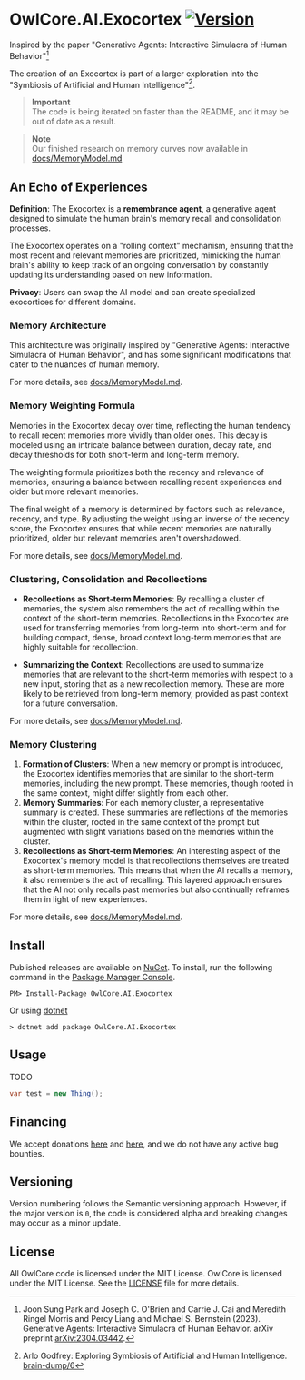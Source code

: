 # OwlCore.AI.Exocortex [![Version](https://img.shields.io/nuget/v/OwlCore.AI.Exocortex.svg)](https://www.nuget.org/packages/OwlCore.AI.Exocortex)

Inspired by the paper "Generative Agents: Interactive Simulacra of Human Behavior"[^1]

The creation of an Exocortex is part of a larger exploration into the "Symbiosis of Artificial and Human Intelligence"[^3].

> **Important**  
> The code is being iterated on faster than the README, and it may be out of date as a result.

> **Note**  
> Our finished research on memory curves now available in [docs/MemoryModel.md](https://github.com/Arlodotexe/OwlCore.AI.Exocortex/blob/main/docs/MemoryModel.md)

## **An Echo of Experiences**
**Definition**: The Exocortex is a **remembrance agent**, a generative agent designed to simulate the human brain's memory recall and consolidation processes.

The Exocortex operates on a "rolling context" mechanism, ensuring that the most recent and relevant memories are prioritized, mimicking the human brain's ability to keep track of an ongoing conversation by constantly updating its understanding based on new information.

**Privacy**: Users can swap the AI model and can create specialized exocortices for different domains.

### Memory Architecture
This architecture was originally inspired by "Generative Agents: Interactive Simulacra of Human Behavior", and has some significant modifications that cater to the nuances of human memory. 

For more details, see [docs/MemoryModel.md](https://github.com/Arlodotexe/OwlCore.AI.Exocortex/blob/main/docs/MemoryModel.md).

### Memory Weighting Formula

Memories in the Exocortex decay over time, reflecting the human tendency to recall recent memories more vividly than older ones. This decay is modeled using an intricate balance between duration, decay rate, and decay thresholds for both short-term and long-term memory.

The weighting formula prioritizes both the recency and relevance of memories, ensuring a balance between recalling recent experiences and older but more relevant memories.

The final weight of a memory is determined by factors such as relevance, recency, and type. By adjusting the weight using an inverse of the recency score, the Exocortex ensures that while recent memories are naturally prioritized, older but relevant memories aren't overshadowed.

For more details, see [docs/MemoryModel.md](https://github.com/Arlodotexe/OwlCore.AI.Exocortex/blob/main/docs/MemoryModel.md).

### Clustering, Consolidation and Recollections

- **Recollections as Short-term Memories**: By recalling a cluster of memories, the system also remembers the act of recalling within the context of the short-term memories. Recollections in the Exocortex are used for transferring memories from long-term into short-term and for building compact, dense, broad context long-term memories that are highly suitable for recollection.
  
- **Summarizing the Context**: Recollections are used to summarize memories that are relevant to the short-term memories with respect to a new input, storing that as a new recollection memory. These are more likely to be retrieved from long-term memory, provided as past context for a future conversation.

For more details, see [docs/MemoryModel.md](https://github.com/Arlodotexe/OwlCore.AI.Exocortex/blob/main/docs/MemoryModel.md).

### Memory Clustering

1. **Formation of Clusters**: When a new memory or prompt is introduced, the Exocortex identifies memories that are similar to the short-term memories, including the new prompt. These memories, though rooted in the same context, might differ slightly from each other.
2. **Memory Summaries**: For each memory cluster, a representative summary is created. These summaries are reflections of the memories within the cluster, rooted in the same context of the prompt but augmented with slight variations based on the memories within the cluster.
3. **Recollections as Short-term Memories**: An interesting aspect of the Exocortex's memory model is that recollections themselves are treated as short-term memories. This means that when the AI recalls a memory, it also remembers the act of recalling. This layered approach ensures that the AI not only recalls past memories but also continually reframes them in light of new experiences. 

For more details, see [docs/MemoryModel.md](https://github.com/Arlodotexe/OwlCore.AI.Exocortex/blob/main/docs/MemoryModel.md).

## Install

Published releases are available on [NuGet](https://www.nuget.org/packages/OwlCore.AI.Exocortex). To install, run the following command in the [Package Manager Console](https://docs.nuget.org/docs/start-here/using-the-package-manager-console).

    PM> Install-Package OwlCore.AI.Exocortex
    
Or using [dotnet](https://docs.microsoft.com/en-us/dotnet/core/tools/dotnet)

    > dotnet add package OwlCore.AI.Exocortex

## Usage
TODO

```cs
var test = new Thing();
```

## Financing

We accept donations [here](https://github.com/sponsors/Arlodotexe) and [here](https://www.patreon.com/arlodotexe), and we do not have any active bug bounties.

## Versioning

Version numbering follows the Semantic versioning approach. However, if the major version is `0`, the code is considered alpha and breaking changes may occur as a minor update.

## License

All OwlCore code is licensed under the MIT License. OwlCore is licensed under the MIT License. See the [LICENSE](./src/LICENSE.txt) file for more details.

[^1]: Joon Sung Park and Joseph C. O'Brien and Carrie J. Cai and Meredith Ringel Morris and Percy Liang and Michael S. Bernstein (2023). Generative Agents: Interactive Simulacra of Human Behavior. arXiv preprint [arXiv:2304.03442](https://arxiv.org/abs/2304.03442).
[^2]: Vaishnavi Himakunthala and Andy Ouyang and Daniel Rose and Ryan He and Alex Mei and Yujie Lu and Chinmay Sonar and Michael Saxon and William Yang Wang (2023). Let’s Think Frame by Frame: Evaluating Video Chain of Thought with
Video Infilling and Prediction. arXiv preprint [arXiv:2305.13903](https://arxiv.org/abs/2305.13903).
[^3]: Arlo Godfrey: Exploring Symbiosis of Artificial and Human Intelligence. [brain-dump/6](https://github.com/Arlodotexe/brain-dump/issues/6)

